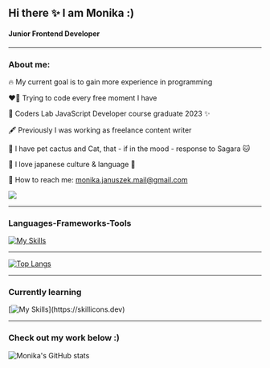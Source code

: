 
## Hi there ✨ I am Monika :)

#### Junior Frontend Developer
_____________

### About me:

:fire: My current goal is to gain more experience in programming

:heart_on_fire: Trying to code every free moment I have

:brain: Coders Lab JavaScript Developer course graduate 2023 :sparkles:

:fountain_pen: Previously I was working as freelance content writer

:cactus: I have pet cactus and Cat, that - if in the mood - response to Sagara :cat:

:blue_heart: I love japanese culture & language :blue_heart:


:envelope_with_arrow: How to reach me: monika.januszek.mail@gmail.com


 ![](https://komarev.com/ghpvc/?username=mjanuszek&color=green)
________________________


### Languages-Frameworks-Tools

[![My Skills](https://skillicons.dev/icons?i=js,html,css,scss,react)](https://skillicons.dev)

______________

[![Top Langs](https://github-readme-stats.vercel.app/api/top-langs/?username=mjanuszek&layout=donut)](https://github.com/anuraghazra/github-readme-stats)

-------------------------

### Currently learning

[![My Skills](https://skillicons.dev/icons?i=typescript,express,)](https://skillicons.dev)


---------------

### Check out my work below :)

 ![Monika's GitHub stats](https://github-readme-stats.vercel.app/api?username=mjanuszek&show_icons=true&theme=radical)




